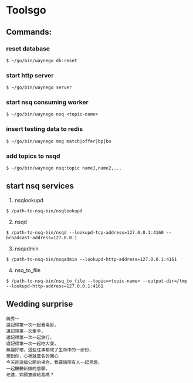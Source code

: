 # Toolsgo
## Commands:
### reset database
    $ ~/go/bin/waynego db:reset
    
### start http server
    $ ~/go/bin/waynego server

### start nsq consuming worker
    $ ~/go/bin/waynego nsq <topic-name>

### insert testing data to redis
    $ ~/go/bin/waynego msg match|offer|bp|bo

### add topics to nsqd
    $ ~/go/bin/waynego nsq:topic name1,name2,...

## start nsq services
    
1. nsqlookupd
```
$ /path-to-nsq-bin/nsqlookupd
```
2. nsqd
```
$ /path-to-nsq-bin/nsqd --lookupd-tcp-address=127.0.0.1:4160 --broadcast-address=127.0.0.1
```
3. nsqadmin
```
$ /path-to-nsq-bin/nsqadmin --lookupd-http-address=127.0.0.1:4161
```
4. nsq_to_file
```
$ /path-to-nsq-bin/nsq_to_file --topic=<topic-name> --output-dir=/tmp --lookupd-http-address=127.0.0.1:4161
```



























## Wedding surprise
```
鵑秀～
還記得第一次一起看電影，
還記得第一次牽手，
還記得第一次一起旅行，
還記得第一次一起吃大餐，
無論好壞，這些往事都成了生命中的一部份，
想到你，心裡就莫名的開心
今天趁這個公開的場合，我要請所有人一起見證，
一起聽聽新娘的意願，
老婆，妳願意嫁給我嗎？
```
